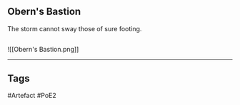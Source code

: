 ## Obern's Bastion
The storm cannot sway those of sure footing.
##
![[Obern's Bastion.png]]

---
## Tags
#Artefact
#PoE2